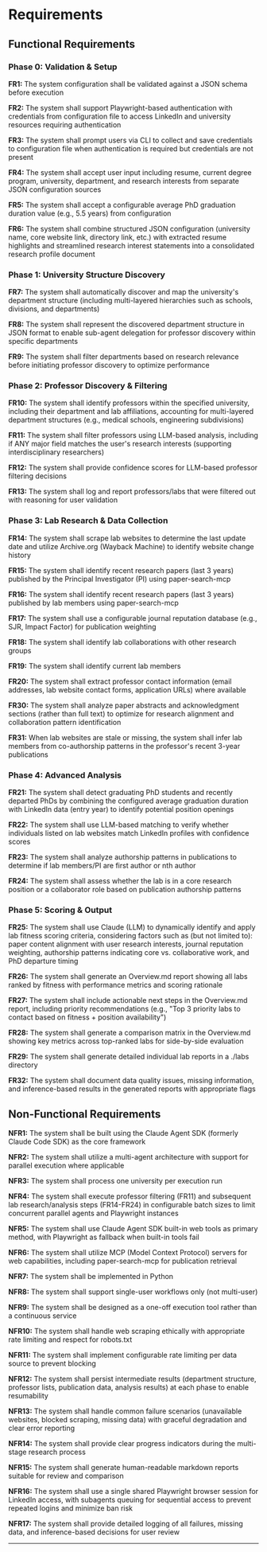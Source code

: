 # Requirements

## Functional Requirements

### Phase 0: Validation & Setup

**FR1:** The system configuration shall be validated against a JSON schema before execution

**FR2:** The system shall support Playwright-based authentication with credentials from configuration file to access LinkedIn and university resources requiring authentication

**FR3:** The system shall prompt users via CLI to collect and save credentials to configuration file when authentication is required but credentials are not present

**FR4:** The system shall accept user input including resume, current degree program, university, department, and research interests from separate JSON configuration sources

**FR5:** The system shall accept a configurable average PhD graduation duration value (e.g., 5.5 years) from configuration

**FR6:** The system shall combine structured JSON configuration (university name, core website link, directory link, etc.) with extracted resume highlights and streamlined research interest statements into a consolidated research profile document

### Phase 1: University Structure Discovery

**FR7:** The system shall automatically discover and map the university's department structure (including multi-layered hierarchies such as schools, divisions, and departments)

**FR8:** The system shall represent the discovered department structure in JSON format to enable sub-agent delegation for professor discovery within specific departments

**FR9:** The system shall filter departments based on research relevance before initiating professor discovery to optimize performance

### Phase 2: Professor Discovery & Filtering

**FR10:** The system shall identify professors within the specified university, including their department and lab affiliations, accounting for multi-layered department structures (e.g., medical schools, engineering subdivisions)

**FR11:** The system shall filter professors using LLM-based analysis, including if ANY major field matches the user's research interests (supporting interdisciplinary researchers)

**FR12:** The system shall provide confidence scores for LLM-based professor filtering decisions

**FR13:** The system shall log and report professors/labs that were filtered out with reasoning for user validation

### Phase 3: Lab Research & Data Collection

**FR14:** The system shall scrape lab websites to determine the last update date and utilize Archive.org (Wayback Machine) to identify website change history

**FR15:** The system shall identify recent research papers (last 3 years) published by the Principal Investigator (PI) using paper-search-mcp

**FR16:** The system shall identify recent research papers (last 3 years) published by lab members using paper-search-mcp

**FR17:** The system shall use a configurable journal reputation database (e.g., SJR, Impact Factor) for publication weighting

**FR18:** The system shall identify lab collaborations with other research groups

**FR19:** The system shall identify current lab members

**FR20:** The system shall extract professor contact information (email addresses, lab website contact forms, application URLs) where available

**FR30:** The system shall analyze paper abstracts and acknowledgment sections (rather than full text) to optimize for research alignment and collaboration pattern identification

**FR31:** When lab websites are stale or missing, the system shall infer lab members from co-authorship patterns in the professor's recent 3-year publications

### Phase 4: Advanced Analysis

**FR21:** The system shall detect graduating PhD students and recently departed PhDs by combining the configured average graduation duration with LinkedIn data (entry year) to identify potential position openings

**FR22:** The system shall use LLM-based matching to verify whether individuals listed on lab websites match LinkedIn profiles with confidence scores

**FR23:** The system shall analyze authorship patterns in publications to determine if lab members/PI are first author or nth author

**FR24:** The system shall assess whether the lab is in a core research position or a collaborator role based on publication authorship patterns

### Phase 5: Scoring & Output

**FR25:** The system shall use Claude (LLM) to dynamically identify and apply lab fitness scoring criteria, considering factors such as (but not limited to): paper content alignment with user research interests, journal reputation weighting, authorship patterns indicating core vs. collaborative work, and PhD departure timing

**FR26:** The system shall generate an Overview.md report showing all labs ranked by fitness with performance metrics and scoring rationale

**FR27:** The system shall include actionable next steps in the Overview.md report, including priority recommendations (e.g., "Top 3 priority labs to contact based on fitness + position availability")

**FR28:** The system shall generate a comparison matrix in the Overview.md showing key metrics across top-ranked labs for side-by-side evaluation

**FR29:** The system shall generate detailed individual lab reports in a ./labs directory

**FR32:** The system shall document data quality issues, missing information, and inference-based results in the generated reports with appropriate flags

## Non-Functional Requirements

**NFR1:** The system shall be built using the Claude Agent SDK (formerly Claude Code SDK) as the core framework

**NFR2:** The system shall utilize a multi-agent architecture with support for parallel execution where applicable

**NFR3:** The system shall process one university per execution run

**NFR4:** The system shall execute professor filtering (FR11) and subsequent lab research/analysis steps (FR14-FR24) in configurable batch sizes to limit concurrent parallel agents and Playwright instances

**NFR5:** The system shall use Claude Agent SDK built-in web tools as primary method, with Playwright as fallback when built-in tools fail

**NFR6:** The system shall utilize MCP (Model Context Protocol) servers for web capabilities, including paper-search-mcp for publication retrieval

**NFR7:** The system shall be implemented in Python

**NFR8:** The system shall support single-user workflows only (not multi-user)

**NFR9:** The system shall be designed as a one-off execution tool rather than a continuous service

**NFR10:** The system shall handle web scraping ethically with appropriate rate limiting and respect for robots.txt

**NFR11:** The system shall implement configurable rate limiting per data source to prevent blocking

**NFR12:** The system shall persist intermediate results (department structure, professor lists, publication data, analysis results) at each phase to enable resumability

**NFR13:** The system shall handle common failure scenarios (unavailable websites, blocked scraping, missing data) with graceful degradation and clear error reporting

**NFR14:** The system shall provide clear progress indicators during the multi-stage research process

**NFR15:** The system shall generate human-readable markdown reports suitable for review and comparison

**NFR16:** The system shall use a single shared Playwright browser session for LinkedIn access, with subagents queuing for sequential access to prevent repeated logins and minimize ban risk

**NFR17:** The system shall provide detailed logging of all failures, missing data, and inference-based decisions for user review

---
